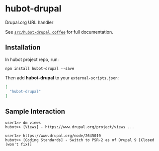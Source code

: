 # hubot-drupal

Drupal.org URL handler

See [`src/hubot-drupal.coffee`](src/hubot-drupal.coffee) for full documentation.

## Installation

In hubot project repo, run:

`npm install hubot-drupal --save`

Then add **hubot-drupal** to your `external-scripts.json`:

```json
[
  "hubot-drupal"
]
```

## Sample Interaction

```
user1>> dm views
hubot>> [Views] - https://www.drupal.org/project/views ...

user1>> https://www.drupal.org/node/2645010
hubot>> [Coding Standards] - Switch to PSR-2 as of Drupal 9 [Closed (won't fix)]
```
